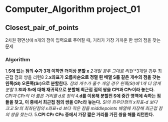 # Computer_Algorithm project_01
## Closest_pair_of_points
2차원 평면상에 n개의 점이 입력으로 주어질 때, 거리가 가장 가까운 한 쌍의 점을 찾는 문제
### Algorithm
1.**S에 있는 점의 수가 3개 이하면 더이상 분할 x**
  *2개일 경우 그대로 리턴*
  *3개일 경우 최근접 점의 쌍을 리턴8
2.**x좌표가 오름차순으로 정렬 된 배열 S를 같은 개수의 점을 갖는 왼쪽(Sl) 오른쪽(Sr)으로 분할한다.**
  *점의 개수가 홀수 개일 경우*
  *왼쪽(Sl)에 1개 더 많게 분할*
3.**Sl과 Sr에 대해 재귀적으로 분할해 최근접 점의 쌍을 CPl과 CPr이라 놓는다.**
  *CPl과 CPr의 더 짧은 거리를 d로 정의*
4.**d를 이용해 분할전 S에 중간 영역에 속하는 점들을 찾고, 이 중에서 최근접 점의 쌍을 CPc라 놓는다.**
  *Sl의 최우단점의 x좌표-d 보다 크고 Sr의 최좌단점의 x좌표+d 보다 작은 점을 middlepoints 배열에 저장해 최근접 점의 쌍을 찾는다.*
5.**CPl CPr CPc 중에서 가장 짧은 거리를 가진 쌍을 해를 리턴한다.**
